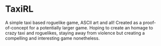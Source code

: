 # TaxiRL
A simple taxi based roguelike game, ASCII art and all!
Created as a proof-of-concept for a potentially larger game. Hoping to create an homage to crazy taxi and roguelikes, staying away from violence but creating a compelling and interesting game nonetheless. 
